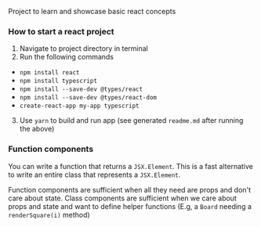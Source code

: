 Project to learn and showcase basic react concepts

### How to start a react project
1. Navigate to project directory in terminal
2. Run the following commands
* `npm install react`
* `npm install typescript`
* `npm install --save-dev @types/react`
* `npm install --save-dev @types/react-dom`
* `create-react-app my-app typescript`
3. Use `yarn` to build and run app (see generated `readme.md` after running the above)

### Function components
You can write a function that returns a `JSX.Element`. This is a fast alternative to write an entire class
that represents a `JSX.Element`.

Function components are sufficient when all they need are props and don't care about state.
Class components are sufficient when we care about props and state and want to define helper functions (E.g, a `Board` needing a `renderSquare(i)` method)